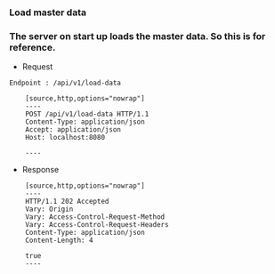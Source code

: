 ### Load master data
### The server on start up loads the master data. So this is for reference.

- Request

`Endpoint : /api/v1/load-data`
```
    [source,http,options="nowrap"]
    ----
    POST /api/v1/load-data HTTP/1.1
    Content-Type: application/json
    Accept: application/json
    Host: localhost:8080
    
    ----

```

- Response

```
    [source,http,options="nowrap"]
    ----
    HTTP/1.1 202 Accepted
    Vary: Origin
    Vary: Access-Control-Request-Method
    Vary: Access-Control-Request-Headers
    Content-Type: application/json
    Content-Length: 4
    
    true
    ----

```
    